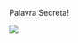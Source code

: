 Palavra Secreta!

<img src="https://user-images.githubusercontent.com/45744599/184950530-346b9ba4-0923-475b-b4b5-d0f13639b252.jpg">


